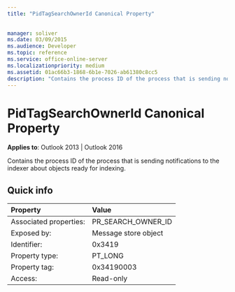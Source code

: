 ```yaml
---
title: "PidTagSearchOwnerId Canonical Property"
 
 
manager: soliver
ms.date: 03/09/2015
ms.audience: Developer
ms.topic: reference
ms.service: office-online-server
ms.localizationpriority: medium
ms.assetid: 01ac66b3-1868-6b1e-7026-ab61380c8cc5
description: "Contains the process ID of the process that is sending notifications to the indexer about objects ready for indexing."
---
```


# PidTagSearchOwnerId Canonical Property

  
  
**Applies to**: Outlook 2013 | Outlook 2016 
  
Contains the process ID of the process that is sending notifications to the indexer about objects ready for indexing.
  
## Quick info

|Property |Value |
|:-----|:-----|
|Associated properties:  <br/> |PR_SEARCH_OWNER_ID  <br/> |
|Exposed by:  <br/> |Message store object  <br/> |
|Identifier:  <br/> |0x3419  <br/> |
|Property type:  <br/> |PT_LONG  <br/> |
|Property tag:  <br/> |0x34190003  <br/> |
|Access:  <br/> |Read-only  <br/> |
   

